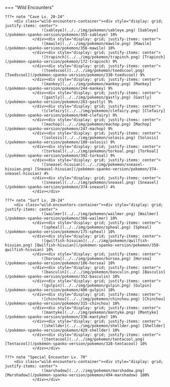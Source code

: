 

=== "Wild Encounters"


	???+ note "Cave Lv. 20-24"
		<div class="wild-encounters-container"><div style="display: grid; justify-items: center">
                    ![sableye](../../img/pokemon/sableye.png) [Sableye](/pokémon-spanko-version/pokemon/355-sableye) 10%
                </div><div style="display: grid; justify-items: center">
                    ![mawile](../../img/pokemon/mawile.png) [Mawile](/pokémon-spanko-version/pokemon/356-mawile) 10%
                </div><div style="display: grid; justify-items: center">
                    ![trapinch](../../img/pokemon/trapinch.png) [Trapinch](/pokémon-spanko-version/pokemon/172-trapinch) 9%
                </div><div style="display: grid; justify-items: center">
                    ![toedscool](../../img/pokemon/toedscool.png) [Toedscool](/pokémon-spanko-version/pokemon/330-toedscool) 9%
                </div><div style="display: grid; justify-items: center">
                    ![mankey](../../img/pokemon/mankey.png) [Mankey](/pokémon-spanko-version/pokemon/244-mankey) 9%
                </div><div style="display: grid; justify-items: center">
                    ![gastly](../../img/pokemon/gastly.png) [Gastly](/pokémon-spanko-version/pokemon/263-gastly) 9%
                </div><div style="display: grid; justify-items: center">
                    ![clefairy](../../img/pokemon/clefairy.png) [Clefairy](/pokémon-spanko-version/pokemon/040-clefairy) 9%
                </div><div style="display: grid; justify-items: center">
                    ![machop](../../img/pokemon/machop.png) [Machop](/pokémon-spanko-version/pokemon/247-machop) 9%
                </div><div style="display: grid; justify-items: center">
                    ![solosis](../../img/pokemon/solosis.png) [Solosis](/pokémon-spanko-version/pokemon/180-solosis) 9%
                </div><div style="display: grid; justify-items: center">
                    ![torkoal](../../img/pokemon/torkoal.png) [Torkoal](/pokémon-spanko-version/pokemon/392-torkoal) 9%
                </div><div style="display: grid; justify-items: center">
                    ![sneasel-hisuian](../../img/pokemon/sneasel-hisuian.png) [Sneasel-hisuian](/pokémon-spanko-version/pokemon/374-sneasel-hisuian) 4%
                </div><div style="display: grid; justify-items: center">
                    ![sneasel](../../img/pokemon/sneasel.png) [Sneasel](/pokémon-spanko-version/pokemon/374-sneasel) 4%
                </div></div>

	???+ note "Surf Lv. 20-24"
		<div class="wild-encounters-container"><div style="display: grid; justify-items: center">
                    ![wailmer](../../img/pokemon/wailmer.png) [Wailmer](/pokémon-spanko-version/pokemon/366-wailmer) 10%
                </div><div style="display: grid; justify-items: center">
                    ![spheal](../../img/pokemon/spheal.png) [Spheal](/pokémon-spanko-version/pokemon/175-spheal) 10%
                </div><div style="display: grid; justify-items: center">
                    ![qwilfish-hisuian](../../img/pokemon/qwilfish-hisuian.png) [Qwilfish-hisuian](/pokémon-spanko-version/pokemon/350-qwilfish-hisuian) 10%
                </div><div style="display: grid; justify-items: center">
                    ![horsea](../../img/pokemon/horsea.png) [Horsea](/pokémon-spanko-version/pokemon/186-horsea) 10%
                </div><div style="display: grid; justify-items: center">
                    ![basculin](../../img/pokemon/basculin.png) [Basculin](/pokémon-spanko-version/pokemon/352-basculin) 10%
                </div><div style="display: grid; justify-items: center">
                    ![gulpin](../../img/pokemon/gulpin.png) [Gulpin](/pokémon-spanko-version/pokemon/406-gulpin) 10%
                </div><div style="display: grid; justify-items: center">
                    ![chinchou](../../img/pokemon/chinchou.png) [Chinchou](/pokémon-spanko-version/pokemon/315-chinchou) 10%
                </div><div style="display: grid; justify-items: center">
                    ![mantyke](../../img/pokemon/mantyke.png) [Mantyke](/pokémon-spanko-version/pokemon/336-mantyke) 10%
                </div><div style="display: grid; justify-items: center">
                    ![shellder](../../img/pokemon/shellder.png) [Shellder](/pokémon-spanko-version/pokemon/429-shellder) 10%
                </div><div style="display: grid; justify-items: center">
                    ![tentacool](../../img/pokemon/tentacool.png) [Tentacool](/pokémon-spanko-version/pokemon/328-tentacool) 10%
                </div></div>

	???+ note "Special Encounter Lv. 70"
		<div class="wild-encounters-container"><div style="display: grid; justify-items: center">
                    ![marshadow](../../img/pokemon/marshadow.png) [Marshadow](/pokémon-spanko-version/pokemon/494-marshadow) 100%
                </div></div>



